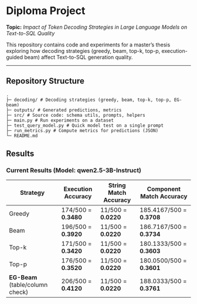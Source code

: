 # Diploma Project
**Topic:** *Impact of Token Decoding Strategies in Large Language Models on Text-to-SQL Quality*

This repository contains code and experiments for a master’s thesis exploring how decoding strategies (greedy, beam, top-k, top-p, execution-guided beam) affect Text-to-SQL generation quality.

---

## Repository Structure
```
.
├─ decoding/ # Decoding strategies (greedy, beam, top-k, top-p, EG-beam)
├─ outputs/ # Generated predictions, metrics
├─ src/ # Source code: schema utils, prompts, helpers
├─ main.py # Run experiments on a dataset
├─ test_query_model.py # Quick model test on a single prompt
├─ run_metrics.py # Compute metrics for predictions (JSON)
└─ README.md
```
## Results

### Current Results (Model: qwen2.5-3B-Instruct)

| Strategy | Execution Accuracy     | String Match Accuracy | Component Match Accuracy |
|----------|------------------------|-----------------------|--------------------------|
| Greedy   | 174/500 = **0.3480**   | 11/500 = **0.0220**   | 185.4167/500 = **0.3708** |
| Beam     | 196/500 = **0.3920**   | 11/500 = **0.0220**   | 186.7167/500 = **0.3734** |
| Top-k    | 171/500 = **0.3420**   | 11/500 = **0.0220**   | 180.1333/500 = **0.3603** |
| Top-p    | 176/500 = **0.3520**   | 11/500 = **0.0220**   | 180.0500/500 = **0.3601** |
| **EG-Beam** (table/column check) | 206/500 = **0.4120** | 11/500 = **0.0220** | 188.0333/500 = **0.3761** |
